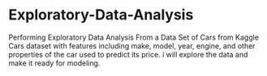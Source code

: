 # Exploratory-Data-Analysis
Performing Exploratory Data Analysis From a Data Set of Cars from Kaggle 
Cars dataset with features including make, model, year, engine, and other properties of the car used to predict its price.
i will explore the data and make it ready for modeling.
